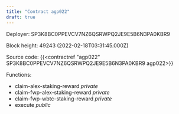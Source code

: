 ```yaml
---
title: "Contract agp022"
draft: true
---
```

Deployer: SP3K8BC0PPEVCV7NZ6QSRWPQ2JE9E5B6N3PA0KBR9


 



Block height: 49243 (2022-02-18T03:31:45.000Z)

Source code: {{<contractref "agp022" SP3K8BC0PPEVCV7NZ6QSRWPQ2JE9E5B6N3PA0KBR9 agp022>}}

Functions:

* claim-alex-staking-reward _private_
* claim-fwp-alex-staking-reward _private_
* claim-fwp-wbtc-staking-reward _private_
* execute _public_
